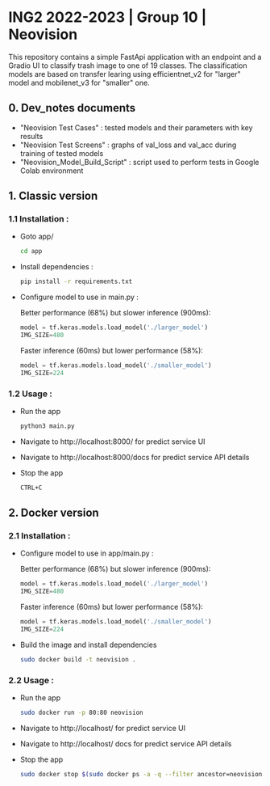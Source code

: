 # ING2 2022-2023 | Group 10 | Neovision

This repository contains a simple FastApi application with an endpoint and a Gradio UI to classify trash image to one of 19 classes. The classification models are based on transfer learing using efficientnet_v2 for "larger" model and mobilenet_v3 for "smaller" one.

## 0. Dev_notes documents

- "Neovision Test Cases" : tested models and their parameters with key results
- "Neovision Test Screens" : graphs of val_loss and val_acc during training of tested models
- "Neovision_Model_Build_Script" : script used to perform tests in Google Colab environment

## 1. Classic version

### 1.1 Installation :

- Goto app/
    ```bash
    cd app
    ```

- Install dependencies :
    ```bash
    pip install -r requirements.txt
    ```
 
- Configure model to use in main.py :
   
    Better performance (68%) but slower inference (900ms):
    ```python
    model = tf.keras.models.load_model('./larger_model')
    IMG_SIZE=480
    ```

    Faster inference (60ms) but lower performance (58%):
    ```python
    model = tf.keras.models.load_model('./smaller_model')
    IMG_SIZE=224
    ```

### 1.2 Usage :

- Run the app
    ```bash
    python3 main.py
    ```

- Navigate to http://localhost:8000/ for predict service UI

- Navigate to http://localhost:8000/docs for predict service API details

- Stop the app
    ```bash
    CTRL+C
    ```

## 2. Docker version

### 2.1 Installation :  

- Configure model to use in app/main.py :
   
    Better performance (68%) but slower inference (900ms):
    ```python
    model = tf.keras.models.load_model('./larger_model')
    IMG_SIZE=480
    ```

    Faster inference (60ms) but lower performance (58%):
    ```python
    model = tf.keras.models.load_model('./smaller_model')
    IMG_SIZE=224
    ```

- Build the image and install dependencies
    ```bash
    sudo docker build -t neovision .
    ```

### 2.2 Usage :

- Run the app
    ```bash
    sudo docker run -p 80:80 neovision
    ```

- Navigate to http://localhost/ for predict service UI

- Navigate to http://localhost/ docs for predict service API details

- Stop the app
    ```bash
    sudo docker stop $(sudo docker ps -a -q --filter ancestor=neovision --format="{{.ID}}")
    ```
